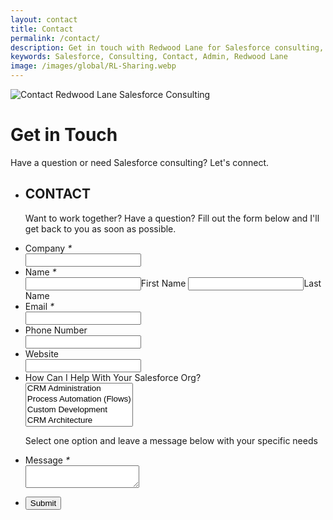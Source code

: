 ```yaml
---
layout: contact
title: Contact
permalink: /contact/
description: Get in touch with Redwood Lane for Salesforce consulting, automation, integrations, and custom development solutions.
keywords: Salesforce, Consulting, Contact, Admin, Redwood Lane
image: /images/global/RL-Sharing.webp
---
```


<div class="hero">
  <img src="{{ '/images/contact/contact-hero.webp' | relative_url }}" 
        srcset="
        {{ '/images/contact/contact-hero-small.webp' | relative_url }} 480w,
        {{ '/images/contact/contact-hero-medium.webp' | relative_url }} 768w,
        {{ '/images/contact/contact-hero.webp' | relative_url }}  1920w"
        sizes="100vw" 
        alt="Contact Redwood Lane Salesforce Consulting" 
        class="hero-img" />
  <div class="hero-text">
    <div class="hero-content">
      <h1>Get in Touch</h1>
      <p>Have a question or need Salesforce consulting? Let's connect.</p>
    </div>
  </div>
</div>

<div class="contact-container">
  <!-- Zoho Form Start -->
  <form
  action="https://forms.zohopublic.com/redwoodlane1/form/CONTACT/formperma/H7C9B1f-OoPxZni98kpq6EjpUYjQWARAFcDtPBPPD0s/htmlRecords/submit"
  name="form" method="POST"
  onsubmit="javascript:document.charset='UTF-8'; return zf_ValidateAndSubmit();"
  accept-charset="UTF-8"
  enctype="multipart/form-data"
  id="form">
            <input type="hidden" name="zf_referrer_name" value="">
            <input type="hidden" name="zf_redirect_url" value="">
            <input type="hidden" name="zc_gad" value="">
            <div class="zf-templateWrapper">
                <ul class="zf-tempHeadBdr">
                    <li class="zf-tempHeadContBdr">
                        <h2 class="zf-frmTitle">CONTACT</h2>
                        <p class="zf-frmDesc">Want to work together? Have a question? Fill out the form below and I'll get back
                            to you as soon as possible.</p>
                        <div class="zf-clearBoth"></div>
                    </li>
                </ul>        
                <div class="zf-subContWrap zf-topAlign">
                    <ul>
                        <li class="zf-tempFrmWrapper zf-large">
                            <label class="zf-labelName">Company <em class="zf-important">*</em></label>
                            <div class="zf-tempContDiv">
                                <span><input type="text" name="SingleLine" maxlength="255" /></span>
                                <p id="SingleLine_error" class="zf-errorMessage" style="display:none;">Invalid value</p>
                            </div>
                        </li>
                        <li class="zf-tempFrmWrapper zf-name zf-namelarge">
                            <label class="zf-labelName">Name <em class="zf-important">*</em></label>
                            <div class="zf-tempContDiv zf-twoType">
                                <div class="zf-nameWrapper">
                                    <span><input type="text" name="Name_First" maxlength="255" /><label>First
                                            Name</label></span>
                                    <span><input type="text" name="Name_Last" maxlength="255" /><label>Last Name</label></span>
                                </div>
                                <p id="Name_error" class="zf-errorMessage" style="display:none;">Invalid value</p>
                            </div>
                        </li>
                        <li class="zf-tempFrmWrapper zf-large">
                            <label class="zf-labelName">Email <em class="zf-important">*</em></label>
                            <div class="zf-tempContDiv">
                                <span><input type="text" name="Email" maxlength="255" /></span>
                                <p id="Email_error" class="zf-errorMessage" style="display:none;">Invalid value</p>
                            </div>
                        </li>
                        <li class="zf-tempFrmWrapper zf-large">
                            <label class="zf-labelName">Phone Number</label>
                            <div class="zf-tempContDiv zf-phonefld">
                                <div class="zf-phwrapper zf-phNumber">
                                    <span><input type="text" name="PhoneNumber_countrycode"
                                            maxlength="20" /></span>
                                </div>
                                <p id="PhoneNumber_error" class="zf-errorMessage" style="display:none;">Invalid value</p>
                            </div>
                        </li>
                        <li class="zf-tempFrmWrapper zf-large">
                            <label class="zf-labelName">Website</label>
                            <div class="zf-tempContDiv">
                                <span><input type="text" name="Website" maxlength="2083" /></span>
                                <p id="Website_error" class="zf-errorMessage" style="display:none;">Invalid value</p>
                            </div>
                        </li>
                        <li class="zf-tempFrmWrapper zf-large">
                            <label class="zf-labelName">How Can I Help With Your Salesforce Org?</label>
                            <div class="zf-tempContDiv zf-mSelect">
                                <select name="MultipleChoice" multiple>
                                    <option value="CRM Administration">CRM Administration</option>
                                    <option value="Process Automation (Flows)">Process Automation (Flows)</option>
                                    <option value="Custom Development">Custom Development</option>
                                    <option value="CRM Architecture">CRM Architecture</option>
                                    <option value="Other">Other</option>
                                </select>
                                <p class="zf-instruction">Select one option and leave a message below with your specific needs
                                </p>
                            </div>
                        </li>
                        <li class="zf-tempFrmWrapper zf-large">
                            <label class="zf-labelName">Message <em class="zf-important">*</em></label>
                            <div class="zf-tempContDiv">
                                <span><textarea name="MultiLine" maxlength="65535"></textarea></span>
                                <p id="MultiLine_error" class="zf-errorMessage" style="display:none;">Invalid value</p>
                            </div>
                        </li>
                    </ul>
                </div>        
                <ul>
                    <li class="zf-fmFooter">
                        <button class="zf-submitColor">Submit</button>
                    </li>
                </ul>
            </div>
        </form>
        <!-- Zoho Form End -->
        <script src="https://forms.zohopublic.com/zf/js/zf-client.js"></script>
</div>

